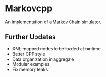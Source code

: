 # Markovcpp
An implementation of a [Markov Chain](https://en.wikipedia.org/wiki/Markov_chain) simulator.

## Further Updates
- ~~XML mapped nodes to be loaded at runtime~~
- Better CPP style
- Data organization in aggregate
- Modular examples
- Fix memory leaks
